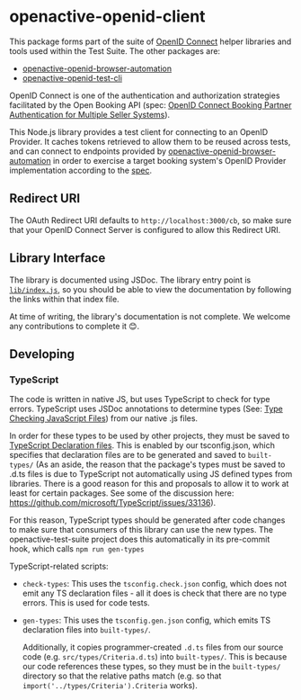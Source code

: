 ﻿# openactive-openid-client

This package forms part of the suite of [OpenID Connect](https://openid.net/developers/how-connect-works/) helper libraries and tools used within the Test Suite. The other packages are:

* [openactive-openid-browser-automation](../packages/openactive-openid-browser-automation/)
* [openactive-openid-test-cli](../openactive-openid-test-cli/)

OpenID Connect is one of the authentication and authorization strategies facilitated by the Open Booking API (spec: [OpenID Connect Booking Partner Authentication for Multiple Seller Systems](https://openactive.io/open-booking-api/EditorsDraft/#openid-connect-booking-partner-authentication-for-multiple-seller-systems)).

This Node.js library provides a test client for connecting to an OpenID Provider. It caches tokens retrieved to allow them to be reused across tests, and can connect to endpoints provided by [openactive-openid-browser-automation](../packages/openactive-openid-browser-automation/) in order to exercise a target booking system's OpenID Provider implementation according to the [spec](https://openactive.io/open-booking-api/EditorsDraft/#openid-connect-booking-partner-authentication-for-multiple-seller-systems).

## Redirect URI

The OAuth Redirect URI defaults to `http://localhost:3000/cb`, so make sure that your OpenID Connect Server is configured to allow this Redirect URI.

## Library Interface

The library is documented using JSDoc. The library entry point is [`lib/index.js`](./lib/index.js), so you should be able to view the documentation by following the links within that index file.

At time of writing, the library's documentation is not complete. We welcome any contributions to complete it 😊.

## Developing

### TypeScript

The code is written in native JS, but uses TypeScript to check for type errors. TypeScript uses JSDoc annotations to determine types (See: [Type Checking JavaScript Files](https://www.typescriptlang.org/docs/handbook/type-checking-javascript-files.html)) from our native .js files.

In order for these types to be used by other projects, they must be saved to [TypeScript Declaration files](https://www.typescriptlang.org/docs/handbook/declaration-files/introduction.html). This is enabled by our tsconfig.json, which specifies that declaration files are to be generated and saved to `built-types/` (As an aside, the reason that the package's types must be saved to .d.ts files is due to TypeScript not automatically using JS defined types from libraries. There is a good reason for this and proposals to allow it to work at least for certain packages. See some of the discussion here: https://github.com/microsoft/TypeScript/issues/33136).

For this reason, TypeScript types should be generated after code changes to make sure that consumers of this library can use the new types. The openactive-test-suite project does this automatically in its pre-commit hook, which calls `npm run gen-types`

TypeScript-related scripts:

- `check-types`: This uses the `tsconfig.check.json` config, which does not emit any TS declaration files - all it does is check that there are no type errors. This is used for code tests.
- `gen-types`: This uses the `tsconfig.gen.json` config, which emits TS declaration files into `built-types/`.

  Additionally, it copies programmer-created `.d.ts` files from our source code (e.g. `src/types/Criteria.d.ts`) into `built-types/`. This is because our code references these types, so they must be in the `built-types/` directory so that the relative paths match (e.g. so that `import('../types/Criteria').Criteria` works).

